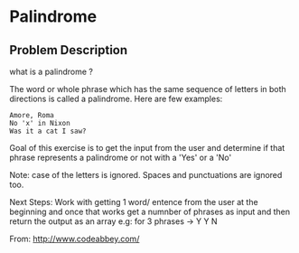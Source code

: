 # Palindrome

## Problem Description

what is a palindrome ?

The word or whole phrase which has the same sequence of letters in both directions is called a palindrome. Here are few examples:
```Stats
Amore, Roma
No 'x' in Nixon
Was it a cat I saw?
```

Goal of this exercise is to get the input from the user and determine if that phrase represents a palindrome or not with a 'Yes' or a 'No'

Note: 
case of the letters is ignored. 
Spaces and punctuations are ignored too.

Next Steps:
Work with getting 1 word/ entence from the user at the beginning and once that works get a numnber of phrases as input and then return the output as an array e.g: for 3 phrases -> Y Y N 

From: http://www.codeabbey.com/
